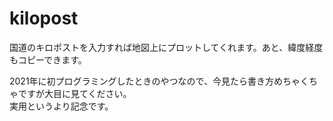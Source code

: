 # kilopost

国道のキロポストを入力すれば地図上にプロットしてくれます。あと、緯度経度もコピーできます。<br>

2021年に初プログラミングしたときのやつなので、今見たら書き方めちゃくちゃですが大目に見てください。<br>
実用というより記念です。
